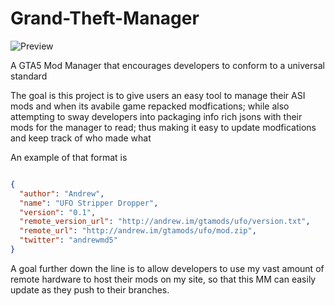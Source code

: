 # Grand-Theft-Manager

![Preview](http://i.andrew.im/xc8sdd.png)


A GTA5 Mod Manager that encourages developers to conform to a universal standard 



The goal is this project is to give users an easy tool to manage their ASI mods and when its avabile game repacked modfications; while also attempting to sway developers into packaging info rich jsons with their mods for the manager to read; thus making it easy to update modfications and keep track of who made what


An example of that format is 


```json

{
  "author": "Andrew",
  "name": "UFO Stripper Dropper",
  "version": "0.1",
  "remote_version_url": "http://andrew.im/gtamods/ufo/version.txt",
  "remote_url": "http://andrew.im/gtamods/ufo/mod.zip",
  "twitter": "andrewmd5"
}

```

A goal further down the line is to allow developers to use my vast amount of remote hardware to host their mods on my site, so that this MM can easily update as they push to their branches.


